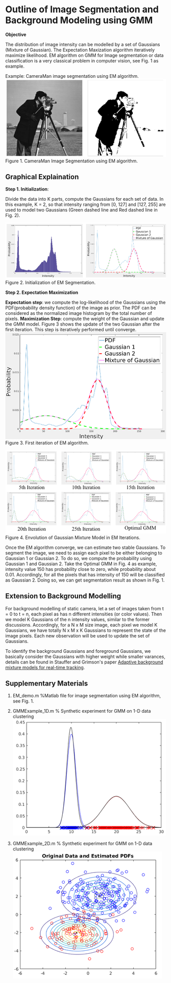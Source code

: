# Outline of Image Segmentation and Background Modeling using GMM

**Objective**

The distribution of image intensity can be modelled by a set of Gaussians (Mixture of Gaussian).  The Expectation Maxization algorithm iteratively maximize likelihood. EM algorithm on GMM for Image segmentation or data classification is a very classical problem in computer vision, see Fig. 1 as example.

Example: CameraMan image segmentation using EM algorithm.
![](imgs/20170629-195914.png)
Figure 1. CameraMan Image Segmentation using EM algorithm.


## Graphical Explaination

**Step 1. Initialization**:

Divide the data into K parts, compute the Gaussians for each set of data. In this example, K = 2, so that intensity ranging from [0, 127] and [127, 255] are used to model two Gaussians (Green dashed line and Red dashed line in Fig. 2).

![](imgs/20170629-205612.png)
Figure 2. Initialization of EM Segmentation.

**Step 2. Expectation Maximization**

**Expectation step**: we compute the log-likelihood of the Gaussians using the PDF(probability density function) of the image as prior. The PDF can be considered as the normalized image histogram by the total number of pixels. **Maximization Step**: compute the weight of the Gaussian and update the GMM model.  Figure 3 shows the update of the two Gaussian after the first iteration. This step is iteratively performed until converge. 
![](imgs/20170629-205727.png)
Figure 3. First iteration of EM algorithm.

![](imgs/20170629-212734.png)
Figure 4. Envolution of Gaussian Mixture Model in EM Iterations.

Once the EM algorithm converge, we can estimate two stable Gaussians. To segment the image, we need to assign each pixel to be either belonging to Gaussian 1 or Gaussian 2. To do so, we compute the probability using Gaussian 1 and Gaussian 2. Take the Optimal GMM in Fig. 4 as example, intensity value 150 has probability close to zero, while probability about 0.01. Accordingly, for all the pixels that has intensity of 150 will be classified as Gaussian 2. Doing so, we can get segmentation result as shown in Fig. 1.

## Extension to Background Modelling

For background modelling of static camera, let a set of images taken from t = 0 to t = n, each pixel as has n different intensities (or color values). Then we model K Gaussians of the n intensity values, similar to the former discussions. Accordingly, for a N x M size image, each pixel we model K Gaussians, we have totally N x M x K Gaussians to represent the state of the image pixels. Each new observation will be used to update the set of Gaussians.

To identify the background Gaussians and  foreground Gaussians, we basically consider the Gaussians with higher weight while smaller varances, details can be found in Stauffer and Grimson's paper [Adaptive background mixture models for real-time tracking](http://www.ai.mit.edu/projects/vsam/Publications/stauffer_cvpr98_track.pdf).

## Supplementary Materials

1. EM_demo.m %Matlab file for image segmentation using EM algorithm, see Fig. 1. 

2. GMMExample_1D.m % Synthetic experiment for GMM on 1-D data clustering
![](imgs/20170629-215710.png)

3. GMMExample_2D.m % Synthetic experiment for GMM on 1-D data clustering
![](imgs/20170629-215817.png)
